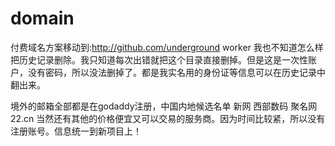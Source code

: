 # domain
付费域名方案移动到:http://github.com/underground worker
我也不知道怎么样把历史记录删除。我只知道每次出错就把这个目录直接删掉。但是这是一次性账户，没有密码，所以没法删掉了。都是我实名用的身份证等信息可以在历史记录中翻出来。


境外的邮箱全部都是在godaddy注册，中国内地候选名单 新网 西部数码 聚名网 22.cn 当然还有其他的价格便宜又可以交易的服务商。因为时间比较紧，所以没有注册账号。信息统一到新项目上！
